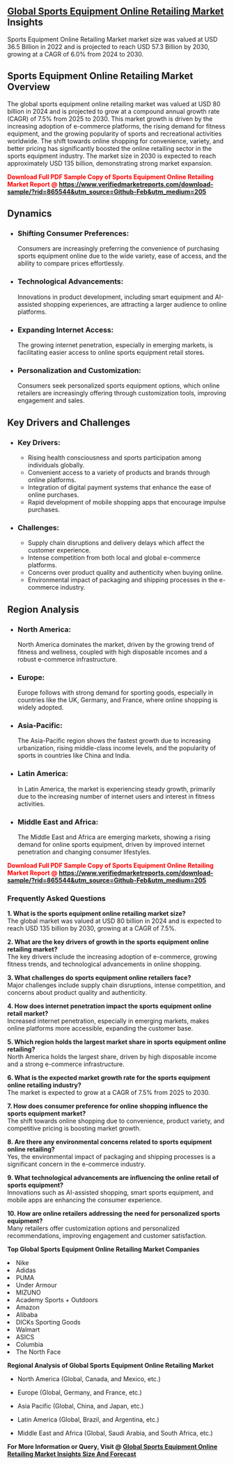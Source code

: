 <h2><a href="https://www.verifiedmarketreports.com/download-sample/?rid=865544&amp;utm_source=Github&amp;utm_medium=205" target="_blank">Global Sports Equipment Online Retailing Market</a> Insights</h2><p>Sports Equipment Online Retailing Market market size was valued at USD 36.5 Billion in 2022 and is projected to reach USD 57.3 Billion by 2030, growing at a CAGR of 6.0% from 2024 to 2030.</p><p> <h2>Sports Equipment Online Retailing Market Overview</h2> <p>The global sports equipment online retailing market was valued at USD 80 billion in 2024 and is projected to grow at a compound annual growth rate (CAGR) of 7.5% from 2025 to 2030. This market growth is driven by the increasing adoption of e-commerce platforms, the rising demand for fitness equipment, and the growing popularity of sports and recreational activities worldwide. The shift towards online shopping for convenience, variety, and better pricing has significantly boosted the online retailing sector in the sports equipment industry. The market size in 2030 is expected to reach approximately USD 135 billion, demonstrating strong market expansion.</p> <p><strong><p><span class=""><span style="color: #ff0000;"><strong>Download Full PDF Sample Copy of Sports Equipment Online Retailing Market Report</strong> @ </span><a href="https://www.verifiedmarketreports.com/download-sample/?rid=865544&amp;utm_source=Github-Feb&amp;utm_medium=205" target="_blank">https://www.verifiedmarketreports.com/download-sample/?rid=865544&amp;utm_source=Github-Feb&amp;utm_medium=205</a></span></p></strong></p> <h2>Dynamics</h2> <ul> <li><h3>Shifting Consumer Preferences:</h3> Consumers are increasingly preferring the convenience of purchasing sports equipment online due to the wide variety, ease of access, and the ability to compare prices effortlessly.</li> <li><h3>Technological Advancements:</h3> Innovations in product development, including smart equipment and AI-assisted shopping experiences, are attracting a larger audience to online platforms.</li> <li><h3>Expanding Internet Access:</h3> The growing internet penetration, especially in emerging markets, is facilitating easier access to online sports equipment retail stores.</li> <li><h3>Personalization and Customization:</h3> Consumers seek personalized sports equipment options, which online retailers are increasingly offering through customization tools, improving engagement and sales.</li> </ul> <h2>Key Drivers and Challenges</h2> <ul> <li><h3>Key Drivers:</h3> <ul> <li>Rising health consciousness and sports participation among individuals globally.</li> <li>Convenient access to a variety of products and brands through online platforms.</li> <li>Integration of digital payment systems that enhance the ease of online purchases.</li> <li>Rapid development of mobile shopping apps that encourage impulse purchases.</li> </ul> </li> <li><h3>Challenges:</h3> <ul> <li>Supply chain disruptions and delivery delays which affect the customer experience.</li> <li>Intense competition from both local and global e-commerce platforms.</li> <li>Concerns over product quality and authenticity when buying online.</li> <li>Environmental impact of packaging and shipping processes in the e-commerce industry.</li> </ul> </li> </ul> <h2>Region Analysis</h2> <ul> <li><h3>North America:</h3> North America dominates the market, driven by the growing trend of fitness and wellness, coupled with high disposable incomes and a robust e-commerce infrastructure.</li> <li><h3>Europe:</h3> Europe follows with strong demand for sporting goods, especially in countries like the UK, Germany, and France, where online shopping is widely adopted.</li> <li><h3>Asia-Pacific:</h3> The Asia-Pacific region shows the fastest growth due to increasing urbanization, rising middle-class income levels, and the popularity of sports in countries like China and India.</li> <li><h3>Latin America:</h3> In Latin America, the market is experiencing steady growth, primarily due to the increasing number of internet users and interest in fitness activities.</li> <li><h3>Middle East and Africa:</h3> The Middle East and Africa are emerging markets, showing a rising demand for online sports equipment, driven by improved internet penetration and changing consumer lifestyles.</li> </ul> <p><strong><p><span class=""><span style="color: #ff0000;"><strong>Download Full PDF Sample Copy of Sports Equipment Online Retailing Market Report</strong> @ </span><a href="https://www.verifiedmarketreports.com/download-sample/?rid=865544&amp;utm_source=Github-Feb&amp;utm_medium=205" target="_blank">https://www.verifiedmarketreports.com/download-sample/?rid=865544&amp;utm_source=Github-Feb&amp;utm_medium=205</a></span></p></strong></p> <h3>Frequently Asked Questions</h3> <p><strong>1. What is the sports equipment online retailing market size?</strong><br> The global market was valued at USD 80 billion in 2024 and is expected to reach USD 135 billion by 2030, growing at a CAGR of 7.5%.</p> <p><strong>2. What are the key drivers of growth in the sports equipment online retailing market?</strong><br> The key drivers include the increasing adoption of e-commerce, growing fitness trends, and technological advancements in online shopping.</p> <p><strong>3. What challenges do sports equipment online retailers face?</strong><br> Major challenges include supply chain disruptions, intense competition, and concerns about product quality and authenticity.</p> <p><strong>4. How does internet penetration impact the sports equipment online retail market?</strong><br> Increased internet penetration, especially in emerging markets, makes online platforms more accessible, expanding the customer base.</p> <p><strong>5. Which region holds the largest market share in sports equipment online retailing?</strong><br> North America holds the largest share, driven by high disposable income and a strong e-commerce infrastructure.</p> <p><strong>6. What is the expected market growth rate for the sports equipment online retailing industry?</strong><br> The market is expected to grow at a CAGR of 7.5% from 2025 to 2030.</p> <p><strong>7. How does consumer preference for online shopping influence the sports equipment market?</strong><br> The shift towards online shopping due to convenience, product variety, and competitive pricing is boosting market growth.</p> <p><strong>8. Are there any environmental concerns related to sports equipment online retailing?</strong><br> Yes, the environmental impact of packaging and shipping processes is a significant concern in the e-commerce industry.</p> <p><strong>9. What technological advancements are influencing the online retail of sports equipment?</strong><br> Innovations such as AI-assisted shopping, smart sports equipment, and mobile apps are enhancing the consumer experience.</p> <p><strong>10. How are online retailers addressing the need for personalized sports equipment?</strong><br> Many retailers offer customization options and personalized recommendations, improving engagement and customer satisfaction.</p> </p><p><strong>Top Global Sports Equipment Online Retailing Market Companies</strong></p><div data-test-id=""><p><li>Nike</li><li> Adidas</li><li> PUMA</li><li> Under Armour</li><li> MIZUNO</li><li> Academy Sports + Outdoors</li><li> Amazon</li><li> Alibaba</li><li> DICKs Sporting Goods</li><li> Walmart</li><li> ASICS</li><li> Columbia</li><li> The North Face</li></p><div><strong>Regional Analysis of&nbsp;Global Sports Equipment Online Retailing Market</strong></div><ul><li dir="ltr"><p dir="ltr">North America&nbsp;(Global, Canada, and Mexico, etc.)</p></li><li dir="ltr"><p dir="ltr">Europe (Global, Germany, and France, etc.)</p></li><li dir="ltr"><p dir="ltr">Asia Pacific&nbsp;(Global, China, and Japan, etc.)</p></li><li dir="ltr"><p dir="ltr">Latin America&nbsp;(Global, Brazil, and Argentina, etc.)</p></li><li dir="ltr">Middle East and Africa&nbsp;(Global, Saudi Arabia, and South Africa, etc.)</li></ul><p><strong>For More Information or Query, Visit @&nbsp;</strong><strong><a href="https://www.verifiedmarketreports.com/product/sports-equipment-online-retailing-market/?utm_source=Github&amp;utm_medium=205" target="_blank">Global Sports Equipment Online Retailing Market Insights Size And Forecast</a></strong></p></div>
